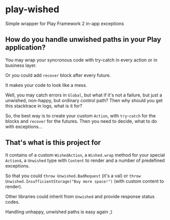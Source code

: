 play-wished
===========

Simple wrapper for Play Framework 2 in-app exceptions

How do you handle unwished paths in your Play application?
-----------

You may wrap your syncronous code with try-catch in every action or in business layer.

Or you could add `recover` block after every future.

It makes your code to look like a mess.

Well, you may catch errors in `Global`, but what if it's not a failure, but just a unwished, non-happy, but ordinary control path? Then why should you get this stacktrace in logs, what is it for?

So, the best way is to create your custom `Action`, with `try`-`catch` for the blocks and `recover` for the futures. Then you need to decide, what to do with exceptions...

That's what is this project for
-----------

It contains of a custom `WishedAction`, a `Wished.wrap` method for your special `Action`s, a `Unwished` type with `Content` to render and a number of predefined exceptions.

So that you could `throw Unwished.BadRequest` (it's a val) or `throw Unwished.InsufficientStorage("Buy more space!")` (with custom content to render).

Other libraries could inherit from `Unwished` and provide response status codes.

Handling unhappy, unwished paths is easy again ;)
